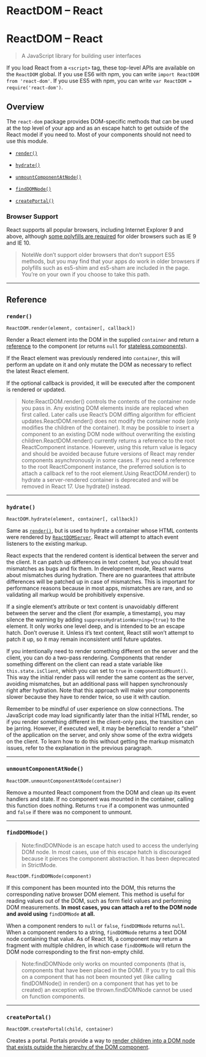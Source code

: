 ReactDOM – React
================

ReactDOM – React
================

> A JavaScript library for building user interfaces

If you load React from a `<script>` tag, these top-level APIs are available on the `ReactDOM` global. If you use ES6 with npm, you can write `import ReactDOM from 'react-dom'`. If you use ES5 with npm, you can write `var ReactDOM = require('react-dom')`.

Overview
--------

The `react-dom` package provides DOM-specific methods that can be used at the top level of your app and as an escape hatch to get outside of the React model if you need to. Most of your components should not need to use this module.

-   [`render()`](about:blank#render)

<!-- -->

-   [`hydrate()`](about:blank#hydrate)

<!-- -->

-   [`unmountComponentAtNode()`](about:blank#unmountcomponentatnode)

<!-- -->

-   [`findDOMNode()`](about:blank#finddomnode)

<!-- -->

-   [`createPortal()`](about:blank#createportal)

### Browser Support

React supports all popular browsers, including Internet Explorer 9 and above, although [some polyfills are required](chrome-extension://cjedbglnccaioiolemnfhjncicchinao/docs/javascript-environment-requirements.html) for older browsers such as IE 9 and IE 10.

> NoteWe don’t support older browsers that don’t support ES5 methods, but you may find that your apps do work in older browsers if polyfills such as es5-shim and es5-sham are included in the page. You’re on your own if you choose to take this path.

------------------------------------------------------------------------

Reference
---------

### `render()`

    ReactDOM.render(element, container[, callback])

Render a React element into the DOM in the supplied `container` and return a [reference](chrome-extension://cjedbglnccaioiolemnfhjncicchinao/docs/more-about-refs.html) to the component (or returns `null` for [stateless components](chrome-extension://cjedbglnccaioiolemnfhjncicchinao/docs/components-and-props.html#function-and-class-components)).

If the React element was previously rendered into `container`, this will perform an update on it and only mutate the DOM as necessary to reflect the latest React element.

If the optional callback is provided, it will be executed after the component is rendered or updated.

> Note:ReactDOM.render() controls the contents of the container node you pass in. Any existing DOM elements inside are replaced when first called. Later calls use React’s DOM diffing algorithm for efficient updates.ReactDOM.render() does not modify the container node (only modifies the children of the container). It may be possible to insert a component to an existing DOM node without overwriting the existing children.ReactDOM.render() currently returns a reference to the root ReactComponent instance. However, using this return value is legacy and should be avoided because future versions of React may render components asynchronously in some cases. If you need a reference to the root ReactComponent instance, the preferred solution is to attach a callback ref to the root element.Using ReactDOM.render() to hydrate a server-rendered container is deprecated and will be removed in React 17. Use hydrate() instead.

------------------------------------------------------------------------

### `hydrate()`

    ReactDOM.hydrate(element, container[, callback])

Same as [`render()`](about:blank#render), but is used to hydrate a container whose HTML contents were rendered by [`ReactDOMServer`](chrome-extension://cjedbglnccaioiolemnfhjncicchinao/docs/react-dom-server.html). React will attempt to attach event listeners to the existing markup.

React expects that the rendered content is identical between the server and the client. It can patch up differences in text content, but you should treat mismatches as bugs and fix them. In development mode, React warns about mismatches during hydration. There are no guarantees that attribute differences will be patched up in case of mismatches. This is important for performance reasons because in most apps, mismatches are rare, and so validating all markup would be prohibitively expensive.

If a single element’s attribute or text content is unavoidably different between the server and the client (for example, a timestamp), you may silence the warning by adding `suppressHydrationWarning={true}` to the element. It only works one level deep, and is intended to be an escape hatch. Don’t overuse it. Unless it’s text content, React still won’t attempt to patch it up, so it may remain inconsistent until future updates.

If you intentionally need to render something different on the server and the client, you can do a two-pass rendering. Components that render something different on the client can read a state variable like `this.state.isClient`, which you can set to `true` in `componentDidMount()`. This way the initial render pass will render the same content as the server, avoiding mismatches, but an additional pass will happen synchronously right after hydration. Note that this approach will make your components slower because they have to render twice, so use it with caution.

Remember to be mindful of user experience on slow connections. The JavaScript code may load significantly later than the initial HTML render, so if you render something different in the client-only pass, the transition can be jarring. However, if executed well, it may be beneficial to render a “shell” of the application on the server, and only show some of the extra widgets on the client. To learn how to do this without getting the markup mismatch issues, refer to the explanation in the previous paragraph.

------------------------------------------------------------------------

### `unmountComponentAtNode()`

    ReactDOM.unmountComponentAtNode(container)

Remove a mounted React component from the DOM and clean up its event handlers and state. If no component was mounted in the container, calling this function does nothing. Returns `true` if a component was unmounted and `false` if there was no component to unmount.

------------------------------------------------------------------------

### `findDOMNode()`

> Note:findDOMNode is an escape hatch used to access the underlying DOM node. In most cases, use of this escape hatch is discouraged because it pierces the component abstraction. It has been deprecated in StrictMode.

    ReactDOM.findDOMNode(component)

If this component has been mounted into the DOM, this returns the corresponding native browser DOM element. This method is useful for reading values out of the DOM, such as form field values and performing DOM measurements. **In most cases, you can attach a ref to the DOM node and avoid using** `findDOMNode` **at all.**

When a component renders to `null` or `false`, `findDOMNode` returns `null`. When a component renders to a string, `findDOMNode` returns a text DOM node containing that value. As of React 16, a component may return a fragment with multiple children, in which case `findDOMNode` will return the DOM node corresponding to the first non-empty child.

> Note:findDOMNode only works on mounted components (that is, components that have been placed in the DOM). If you try to call this on a component that has not been mounted yet (like calling findDOMNode() in render() on a component that has yet to be created) an exception will be thrown.findDOMNode cannot be used on function components.

------------------------------------------------------------------------

### `createPortal()`

    ReactDOM.createPortal(child, container)

Creates a portal. Portals provide a way to [render children into a DOM node that exists outside the hierarchy of the DOM component](chrome-extension://cjedbglnccaioiolemnfhjncicchinao/docs/portals.html).
